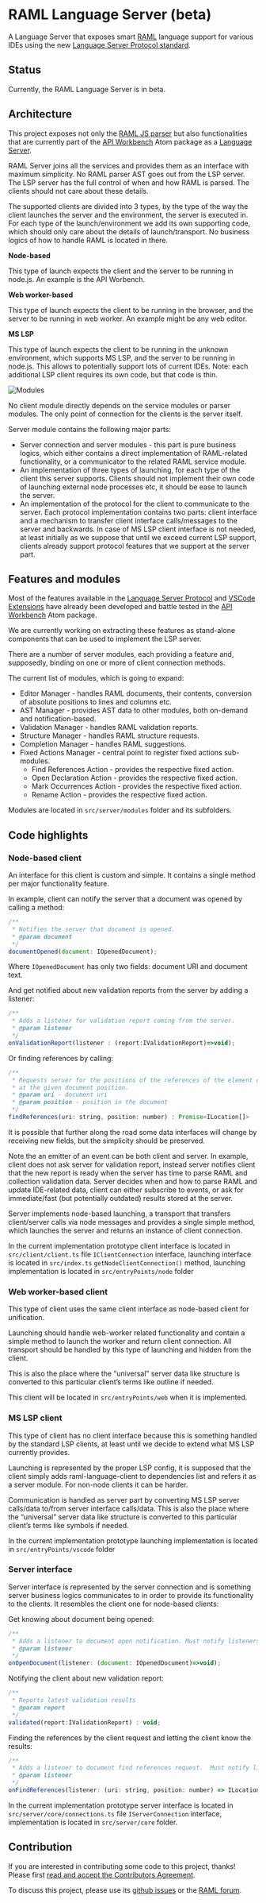 # RAML Language Server (beta)

A Language Server that exposes smart [RAML](http://raml.org/) language support for various IDEs
using the new [Language Server Protocol standard](https://github.com/Microsoft/language-server-protocol).

## Status

Currently, the RAML Language Server is in beta. 

## Architecture

This project exposes not only the [RAML JS parser](https://github.com/raml-org/raml-js-parser-2) but also functionalities that are currently part of the [API Workbench](http://apiworkbench.com/) Atom package as a [Language Server](https://github.com/Microsoft/language-server-protocol).

RAML Server joins all the services and provides them as an interface with maximum simplicity. No RAML parser AST goes out from the LSP server. The LSP server has the full control of when and how RAML is parsed. The clients should not care about these details.

The supported clients are divided into 3 types, by the type of the way the client launches the server and the environment, the server is executed in. For each type of the launch/environment we add its own supporting code, which should only care about the details of launch/transport. No business logics of how to handle RAML is located in there.

**Node-based** 

This type of launch expects the client and the server to be running in node.js. An example is the API Worbench.

**Web worker-based** 

This type of launch expects the client to be running in the browser, and the server to be running in web worker. An example might be any web editor.

**MS LSP** 

This type of launch expects the client to be running in the unknown environment, which supports MS LSP, and the server to be running in node.js. This allows to potentially support lots of current IDEs. Note: each additional LSP client requires its own code, but that code is thin.

![Modules](images/Modules.png)

No client module directly depends on the service modules or parser modules. The only point of connection for the clients is the server itself.

Server module contains the following major parts:

* Server connection and server modules - this part is pure business logics, which either contains a direct implementation of RAML-related functionality, or a communicator to the related RAML service module.
* An implementation of three types of launching, for each type of the client this server supports. Clients should not implement their own code of launching external node processes etc, it should be ease to launch the server.
* An implementation of the protocol for the client to communicate to the server. Each protocol implementation contains two parts: client interface and a mechanism to transfer client interface calls/messages to the server and backwards. In case of MS LSP client interface is not needed, at least initially as we suppose that until we exceed current LSP support, clients already support protocol features that we support at the server part.

## Features and modules

Most of the features available in the [Language Server Protocol](https://github.com/Microsoft/language-server-protocol) and [VSCode Extensions](https://code.visualstudio.com/docs/extensions/overview) have already been developed and battle tested in the [API Workbench](http://apiworkbench.com/) Atom package.

We are currently working on extracting these features as stand-alone components that can be used to implement the LSP server.

There are a number of server modules, each providing a feature and, supposedly, binding on one or more of client connection methods.

The current list of modules, which is going to expand:
* Editor Manager - handles RAML documents, their contents, conversion of absolute positions to lines and columns etc.
* AST Manager - provides AST data to other modules, both on-demand and notification-based.
* Validation Manager - handles RAML validation reports.
* Structure Manager - handles RAML structure requests.
* Completion Manager - handles RAML suggestions.
* Fixed Actions Manager - central point to register fixed actions sub-modules.
    * Find References Action - provides the respective fixed action.
    * Open Declaration Action - provides the respective fixed action.
    * Mark Occurrences Action - provides the respective fixed action.
    * Rename Action - provides the respective fixed action.

Modules are located in `src/server/modules` folder and its subfolders.

## Code highlights

### Node-based client

An interface for this client is custom and simple. It contains a single method per major functionality feature.

In example, client can notify the server that a document was opened by calling a method:
```js
/**
 * Notifies the server that document is opened.
 * @param document
 */
documentOpened(document: IOpenedDocument);
```
Where `IOpenedDocument` has only two fields: document URI and document text.

And get notified about new validation reports from the server by adding a listener:

```js
/**
 * Adds a listener for validation report coming from the server.
 * @param listener
 */
onValidationReport(listener : (report:IValidationReport)=>void);
```

Or finding references by calling:

```js
/**
 * Requests server for the positions of the references of the element defined
 * at the given document position.
 * @param uri - document uri
 * @param position - position in the document
 */
findReferences(uri: string, position: number) : Promise<ILocation[]>
```

It is possible that further along the road some data interfaces will change by receiving new fields, but the simplicity should be preserved.

Note the an emitter of an event can be both client and server. In example, client does not ask server for validation report, instead server notifies client that the new report is ready when the server has time to parse RAML and collection validation data. Server decides when and how to parse RAML and update IDE-related data, client can either subscribe to events, or ask for immediate/fast (but potentially outdated) results stored at the server.

Server implements node-based launching, a transport that transfers client/server calls via node messages and provides a single simple method, which launches the server and returns an instance of client connection.

In the current implementation prototype client interface is located in `src/client/client.ts` file `IClientConnection` interface, launching interface is located in `src/index.ts` `getNodeClientConnection()` method, launching implementation is located in `src/entryPoints/node` folder

### Web worker-based client

This type of client uses the same client interface as node-based client for unification.

Launching should handle web-worker related functionality and contain a simple method to launch the worker and return client connection. All transport should be handled by this type of launching and hidden from the client.

This is also the place where the “universal” server data like structure is converted to this particular client’s terms like outline if needed.

This client will be located in `src/entryPoints/web` when it is implemented.

### MS LSP client

This type of client has no client interface because this is something handled by the standard LSP clients, at least until we decide to extend what MS LSP currently provides.

Launching is represented by the proper LSP config, it is supposed that the client simply adds raml-language-client to dependencies list and refers it as a server module. For non-node clients it can be harder.

Communication is handled as server part by converting MS LSP server calls/data to/from server interface calls/data. This is also the place where the “universal” server data like structure is converted to this particular client’s terms like symbols if needed.

In the current implementation prototype launching implementation is located in `src/entryPoints/vscode` folder

### Server interface

Server interface is represented by the server connection and is something server business logics communicates to in order to provide its functionality to the clients. It resembles the client one for node-based clients:

Get knowing about document being opened:

```js
/**
 * Adds a listener to document open notification. Must notify listeners in order of registration.
 * @param listener
 */
onOpenDocument(listener: (document: IOpenedDocument)=>void);
```

Notifying the client about new validation report:

```js
/**
 * Reports latest validation results
 * @param report
 */
validated(report:IValidationReport) : void;
```

Finding the references by the client request and letting the client know the results:

```js
/**
 * Adds a listener to document find references request.  Must notify listeners in order of registration.
 * @param listener
 */
onFindReferences(listener: (uri: string, position: number) => ILocation[])
```

In the current implementation prototype server interface is located in `src/server/core/connections.ts` file `IServerConnection` interface, implementation is located in `src/server/core` folder.

## Contribution

If you are interested in contributing some code to this project, thanks! Please first [read and accept the Contributors Agreement](https://api-notebook.anypoint.mulesoft.com/notebooks#bc1cf75a0284268407e4).

To discuss this project, please use its [github issues](https://github.com/raml-org/raml-js-parser-2/issues) or the [RAML forum](http://forums.raml.org/).
